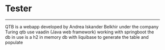 # Tester
---


QTB is a webapp developed by Andrea Iskander Belkhir under the company Turing
qtb use vaadin (Java web framework) working with springboot 
the db in use is a h2 in memory db with liquibase to generate the table and populate
